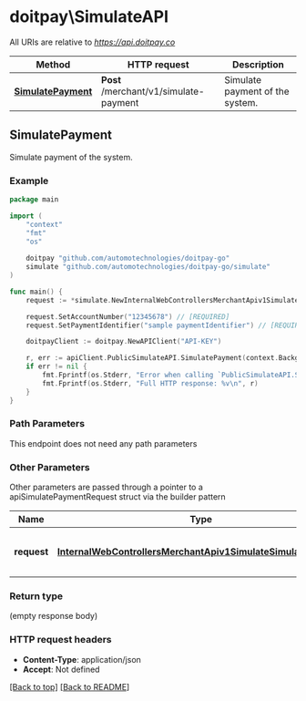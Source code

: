 # doitpay\SimulateAPI

All URIs are relative to *https://api.doitpay.co*

Method | HTTP request | Description
------------- | ------------- | -------------
[**SimulatePayment**](SimulateAPI.md#SimulatePayment) | **Post** /merchant/v1/simulate-payment | Simulate payment of the system.



## SimulatePayment

Simulate payment of the system.



### Example

```go
package main

import (
    "context"
    "fmt"
    "os"
    
    doitpay "github.com/automotechnologies/doitpay-go"
    simulate "github.com/automotechnologies/doitpay-go/simulate"
)

func main() {
    request := *simulate.NewInternalWebControllersMerchantApiv1SimulateSimulateRequest()

	request.SetAccountNumber("12345678") // [REQUIRED]
	request.SetPaymentIdentifier("sample paymentIdentifier") // [REQUIRED]

    doitpayClient := doitpay.NewAPIClient("API-KEY")

    r, err := apiClient.PublicSimulateAPI.SimulatePayment(context.Background()).Request(request).Execute()
    if err != nil {
        fmt.Fprintf(os.Stderr, "Error when calling `PublicSimulateAPI.SimulatePayment``: %v\n", err)
        fmt.Fprintf(os.Stderr, "Full HTTP response: %v\n", r)
    }
}
```

### Path Parameters

This endpoint does not need any path parameters

### Other Parameters

Other parameters are passed through a pointer to a apiSimulatePaymentRequest struct via the builder pattern


Name | Type | Description  | Notes
------------- | ------------- | ------------- | -------------
 **request** | [**InternalWebControllersMerchantApiv1SimulateSimulateRequest**](InternalWebControllersMerchantApiv1SimulateSimulateRequest.md) | Request payload to simulate payment | 

### Return type

 (empty response body)

### HTTP request headers

- **Content-Type**: application/json
- **Accept**: Not defined

[[Back to top]](#) 
[[Back to README]](../../README.md)


